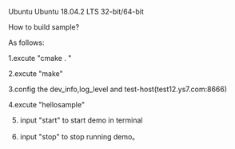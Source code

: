 Ubuntu Ubuntu 18.04.2 LTS 32-bit/64-bit

How to build sample? 

As follows:

1.excute "cmake . "

2.excute "make"

3.config the dev_info,log_level and test-host(test12.ys7.com:8666)

4.excute "hellosample"

5. input "start" to start demo in terminal

6. input "stop" to stop running demo。